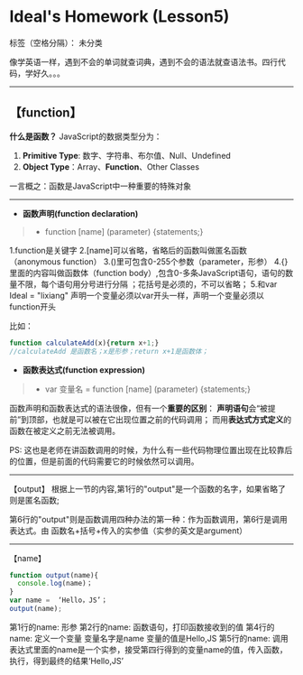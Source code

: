 # Ideal's Homework (Lesson5)

标签（空格分隔）： 未分类

        
像学英语一样，遇到不会的单词就查词典，遇到不会的语法就查语法书。四行代码，学好久。。。


----------

【function】
---------
**什么是函数？** 
JavaScript的数据类型分为：
 1. **Primitive Type**: 数字、字符串、布尔值、Null、Undefined
 2. **Object Type**：Array、**Function**、Other Classes

一言概之：函数是JavaScript中一种重要的特殊对象
 
---------

 - **函数声明(function declaration)** 

>  - function [name] (parameter) {statements;}

1.function是关键字
2.[name]可以省略，省略后的函数叫做匿名函数（anonymous function）
3.()里可包含0-255个参数（parameter，形参）
4.{}里面的内容叫做函数体（function body）,包含0-多条JavaScript语句，语句的数量不限，每个语句用分号进行分隔 ；花括号是必须的，不可以省略；
5.和var Ideal = "lixiang" 声明一个变量必须以var开头一样，声明一个变量必须以function开头

比如：
```JavaScript
function calculateAdd(x){return x+1;}
//calculateAdd 是函数名；x是形参；return x+1是函数体；
```

 - **函数表达式(function expression)**

> - var 变量名 = function [name] (parameter) {statements;}

函数声明和函数表达式的语法很像，但有一个**重要的区别**：
**声明语句**会“被提前”到顶部，也就是可以被在它出现位置之前的代码调用；
而用**表达式方式定义**的函数在被定义之前无法被调用。

PS: 这也是老师在讲函数调用的时候，为什么有一些代码物理位置出现在比较靠后的位置，但是前面的代码需要它的时候依然可以调用。


----------
【output】
根据上一节的内容,第1行的"output"是一个函数的名字，如果省略了则是匿名函数;

第6行的"output"则是函数调用四种办法的第一种：作为函数调用，第6行是调用表达式。由 函数名+括号+传入的实参值（实参的英文是argument）

----------
【name】

```JavaScript
function output(name){
  console.log(name)；
}
var name =  ‘Hello，JS’；
output(name);
```

第1行的name: 形参
第2行的name: 函数语句，打印函数接收到的值
第4行的name: 定义一个变量 变量名字是name 变量的值是Hello,JS
第5行的name: 调用表达式里面的name是一个实参，接受第四行得到的变量name的值，传入函数，执行，得到最终的结果‘Hello,JS’



